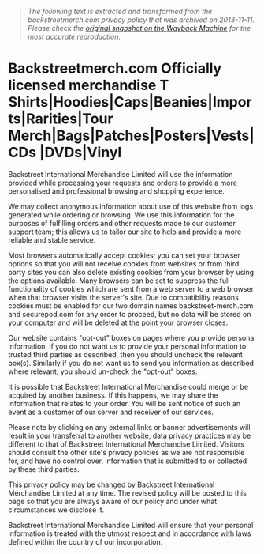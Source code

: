 > *The following text is extracted and transformed from the backstreetmerch.com privacy policy that was archived on 2013-11-11. Please check the [original snapshot on the Wayback Machine](https://web.archive.org/web/20131111074052id_/http%3A//www.backstreetmerch.com/privacy) for the most accurate reproduction.*

# Backstreetmerch.com Officially licensed merchandise T Shirts|Hoodies|Caps|Beanies|Imports|Rarities|Tour Merch|Bags|Patches|Posters|Vests|CDs |DVDs|Vinyl

Backstreet International Merchandise Limited will use the information provided while processing your requests and orders to provide a more personalised and professional browsing and shopping experience.

We may collect anonymous information about use of this website from logs generated while ordering or browsing. We use this information for the purposes of fulfilling orders and other requests made to our customer support team; this allows us to tailor our site to help and provide a more reliable and stable service.

Most browsers automatically accept cookies; you can set your browser options so that you will not receive cookies from websites or from third party sites you can also delete existing cookies from your browser by using the options available. Many browsers can be set to suppress the full functionality of cookies which are sent from a web server to a web browser when that browser visits the server's site. Due to compatibility reasons cookies must be enabled for our two domain names backstreet-merch.com and securepod.com for any order to proceed, but no data will be stored on your computer and will be deleted at the point your browser closes.

Our website contains "opt-out" boxes on pages where you provide personal information, if you do not want us to provide your personal information to trusted third parties as described, then you should uncheck the relevant box(s). Similarly if you do not want us to send you information as described where relevant, you should un-check the "opt-out" boxes.

It is possible that Backstreet International Merchandise could merge or be acquired by another business. If this happens, we may share the information that relates to your order. You will be sent notice of such an event as a customer of our server and receiver of our services.

Please note by clicking on any external links or banner advertisements will result in your transferral to another website, data privacy practices may be different to that of Backstreet International Merchandise Limited. Visitors should consult the other site's privacy policies as we are not responsible for, and have no control over, information that is submitted to or collected by these third parties.

This privacy policy may be changed by Backstreet International Merchandise Limited at any time. The revised policy will be posted to this page so that you are always aware of our policy and under what circumstances we disclose it.

Backstreet International Merchandise Limited will ensure that your personal information is treated with the utmost respect and in accordance with laws defined within the country of our incorporation.

  

